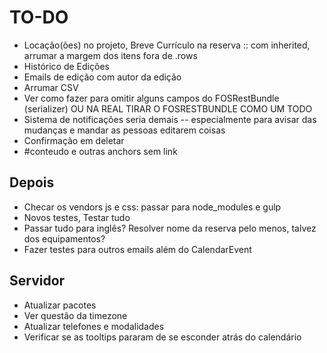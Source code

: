 # TO-DO

- Locação(ões) no projeto, Breve Currículo na reserva :: com inherited, arrumar a margem dos itens fora de .rows
- Histórico de Edições
- Emails de edição com autor da edição
- Arrumar CSV
- Ver como fazer para omitir alguns campos do FOSRestBundle (serializer) OU NA REAL TIRAR O FOSRESTBUNDLE COMO UM TODO
- Sistema de notificações seria demais -- especialmente para avisar das mudanças e mandar as pessoas editarem coisas
- Confirmação em deletar
- #conteudo e outras anchors sem link

## Depois

- Checar os vendors js e css: passar para node_modules e gulp
- Novos testes, Testar tudo
- Passar tudo para inglês? Resolver nome da reserva pelo menos, talvez dos equipamentos?
- Fazer testes para outros emails além do CalendarEvent

## Servidor

- Atualizar pacotes
- Ver questão da timezone
- Atualizar telefones e modalidades
- Verificar se as tooltips pararam de se esconder atrás do calendário
